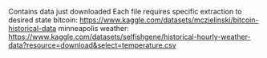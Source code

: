 Contains data just downloaded
Each file requires specific extraction to desired state
bitcoin: https://www.kaggle.com/datasets/mczielinski/bitcoin-historical-data
minneapolis weather: https://www.kaggle.com/datasets/selfishgene/historical-hourly-weather-data?resource=download&select=temperature.csv